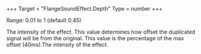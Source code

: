 +++
Target = "FlangeSoundEffect.Depth"
Type = number
+++

Range: 0.01 to 1 (default 0.45)The intensity of the effect. This value determines how offset the duplicated signal will be from the original. This value is the percentage of the max offset (40ms).The intensity of the effect.